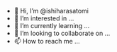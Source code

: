 - 👋 Hi, I’m @ishiharasatomi
- 👀 I’m interested in ...
- 🌱 I’m currently learning ...
- 💞️ I’m looking to collaborate on ...
- 📫 How to reach me ...

<!---
ishiharasatomi/ishiharasatomi is a ✨ special ✨ repository because its `README.md` (this file) appears on your GitHub profile.
You can click the Preview link to take a look at your changes.
--->
